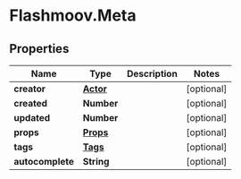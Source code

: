 # Flashmoov.Meta

## Properties
Name | Type | Description | Notes
------------ | ------------- | ------------- | -------------
**creator** | [**Actor**](Actor.md) |  | [optional] 
**created** | **Number** |  | [optional] 
**updated** | **Number** |  | [optional] 
**props** | [**Props**](Props.md) |  | [optional] 
**tags** | [**Tags**](Tags.md) |  | [optional] 
**autocomplete** | **String** |  | [optional] 


